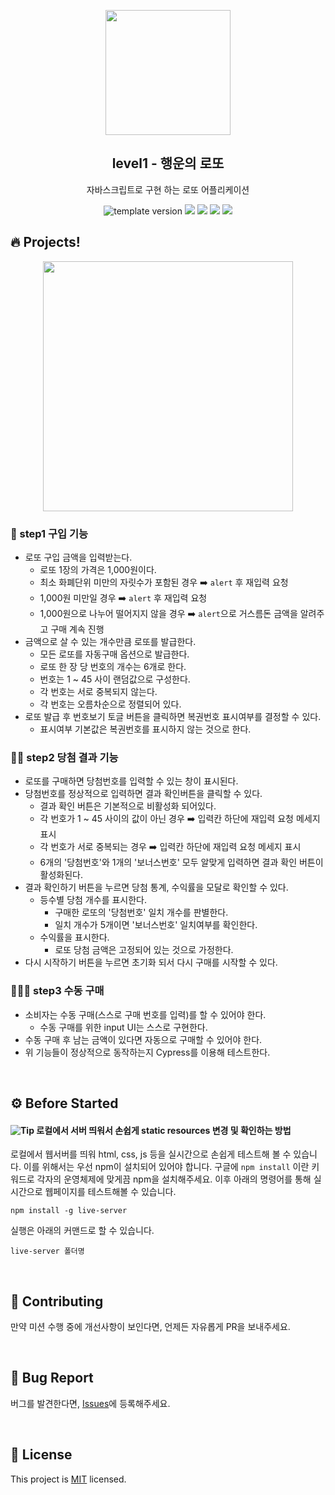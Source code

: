 <p align="middle" >
  <img width="200px;" src="./src/images/lotto_ball.png"/>
</p>
<h2 align="middle">level1 - 행운의 로또</h2>
<p align="middle">자바스크립트로 구현 하는 로또 어플리케이션</p>
<p align="middle">
<img src="https://img.shields.io/badge/version-1.0.0-blue?style=flat-square" alt="template version"/>
<img src="https://img.shields.io/badge/language-html-red.svg?style=flat-square"/>
<img src="https://img.shields.io/badge/language-css-blue.svg?style=flat-square"/>
<img src="https://img.shields.io/badge/language-js-yellow.svg?style=flat-square"/>
<a href="https://github.com/daybrush/moveable/blob/master/LICENSE" target="_blank">
  <img src="https://img.shields.io/github/license/daybrush/moveable.svg?style=flat-square&label=license&color=08CE5D"/>
  </a>
</p>

## 🔥 Projects!

<p align="middle">
  <img width="400" src="./src/images/lotto_ui.png">
</p>

### 🎯 step1 구입 기능

- 로또 구입 금액을 입력받는다.
  - 로또 1장의 가격은 1,000원이다.
  - 최소 화폐단위 미만의 자릿수가 포함된 경우 ➡️ `alert` 후 재입력 요청
  - 1,000원 미만일 경우 ➡️ `alert` 후 재입력 요청
  - 1,000원으로 나누어 떨어지지 않을 경우 ➡️ `alert`으로 거스름돈 금액을 알려주고 구매 계속 진행
- 금액으로 살 수 있는 개수만큼 로또를 발급한다.
  - 모든 로또를 자동구매 옵션으로 발급한다.
  - 로또 한 장 당 번호의 개수는 6개로 한다.
  - 번호는 1 ~ 45 사이 랜덤값으로 구성한다.
  - 각 번호는 서로 중복되지 않는다.
  - 각 번호는 오름차순으로 정렬되어 있다.
- 로또 발급 후 번호보기 토글 버튼을 클릭하면 복권번호 표시여부를 결정할 수 있다.
  - 표시여부 기본값은 복권번호를 표시하지 않는 것으로 한다.

### 🎯🎯 step2 당첨 결과 기능

- 로또를 구매하면 당첨번호를 입력할 수 있는 창이 표시된다.
- 당첨번호를 정상적으로 입력하면 결과 확인버튼을 클릭할 수 있다.
  - 결과 확인 버튼은 기본적으로 비활성화 되어있다.
  - 각 번호가 1 ~ 45 사이의 값이 아닌 경우 ➡️ 입력칸 하단에 재입력 요청 메세지 표시
  - 각 번호가 서로 중복되는 경우 ➡️ 입력칸 하단에 재입력 요청 메세지 표시
  - 6개의 '당첨번호'와 1개의 '보너스번호' 모두 알맞게 입력하면 결과 확인 버튼이 활성화된다.
- 결과 확인하기 버튼을 누르면 당첨 통계, 수익률을 모달로 확인할 수 있다.
  - 등수별 당첨 개수를 표시한다.
    - 구매한 로또의 '당첨번호' 일치 개수를 판별한다.
    - 일치 개수가 5개이면 '보너스번호' 일치여부를 확인한다.
  - 수익률을 표시한다.
    - 로또 당첨 금액은 고정되어 있는 것으로 가정한다.
- 다시 시작하기 버튼을 누르면 초기화 되서 다시 구매를 시작할 수 있다.

### 🎯🎯🎯 step3 수동 구매

- 소비자는 수동 구매(스스로 구매 번호를 입력)를 할 수 있어야 한다.
  - 수동 구매를 위한 input UI는 스스로 구현한다.
- 수동 구매 후 남는 금액이 있다면 자동으로 구매할 수 있어야 한다.
- 위 기능들이 정상적으로 동작하는지 Cypress를 이용해 테스트한다.

<br>

## ⚙️ Before Started

#### <img alt="Tip" src="https://img.shields.io/static/v1.svg?label=&message=Tip&style=flat-square&color=673ab8"> 로컬에서 서버 띄워서 손쉽게 static resources 변경 및 확인하는 방법

로컬에서 웹서버를 띄워 html, css, js 등을 실시간으로 손쉽게 테스트해 볼 수 있습니다. 이를 위해서는 우선 npm이 설치되어 있어야 합니다. 구글에 `npm install` 이란 키워드로 각자의 운영체제에 맞게끔 npm을 설치해주세요. 이후 아래의 명령어를 통해 실시간으로 웹페이지를 테스트해볼 수 있습니다.

```
npm install -g live-server
```

실행은 아래의 커맨드로 할 수 있습니다.

```
live-server 폴더명
```

<br>

## 👏 Contributing

만약 미션 수행 중에 개선사항이 보인다면, 언제든 자유롭게 PR을 보내주세요.

<br>

## 🐞 Bug Report

버그를 발견한다면, [Issues](https://github.com/woowacourse/javascript-lotto/issues)에 등록해주세요.

<br>

## 📝 License

This project is [MIT](https://github.com/woowacourse/javascript-lotto/blob/main/LICENSE) licensed.
